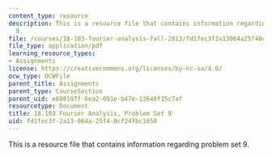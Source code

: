 ```yaml
---
content_type: resource
description: This is a resource file that contains information regarding problem set
  9.
file: /courses/18-103-fourier-analysis-fall-2013/fd1fec3f2a13064a25f40cf24fbc1650_MIT18_103F13_pset9.pdf
file_type: application/pdf
learning_resource_types:
- Assignments
license: https://creativecommons.org/licenses/by-nc-sa/4.0/
ocw_type: OCWFile
parent_title: Assignments
parent_type: CourseSection
parent_uid: e888107f-6ea2-091e-b47e-13640f15c7af
resourcetype: Document
title: 18.103 Fourier Analysis, Problem Set 9
uid: fd1fec3f-2a13-064a-25f4-0cf24fbc1650
---
```

This is a resource file that contains information regarding problem set 9.